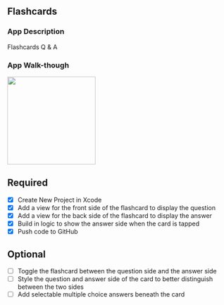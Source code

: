 ## Flashcards

### App Description
Flashcards Q & A

### App Walk-though
<img src="https://imgur.com/a/CY7qh86" width=200><br>

## Required
- [x] Create New Project in Xcode
- [x] Add a view for the front side of the flashcard to display the question
- [x] Add a view for the back side of the flashcard to display the answer
- [x] Build in logic to show the answer side when the card is tapped
- [x] Push code to GitHub
## Optional
- [ ] Toggle the flashcard between the question side and the answer side
- [ ] Style the question and answer side of the card to better distinguish between the two sides
- [ ] Add selectable multiple choice answers beneath the card
